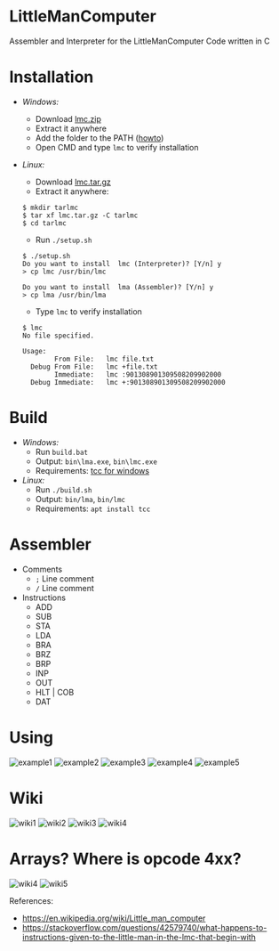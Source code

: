 # LittleManComputer
Assembler and Interpreter for the LittleManComputer Code written in C

# Installation
- *Windows:*
	- Download [lmc.zip](bin)
	- Extract it anywhere
	- Add the folder to the PATH ([howto](https://windowsloop.com/how-to-add-to-windows-path/))
	- Open CMD and type `lmc` to verify installation
- *Linux:*
	- Download [lmc.tar.gz](bin)
	- Extract it anywhere:
	```
	$ mkdir tarlmc
	$ tar xf lmc.tar.gz -C tarlmc
	$ cd tarlmc
	```
	
	- Run `./setup.sh`
	```
	$ ./setup.sh
	Do you want to install  lmc (Interpreter)? [Y/n] y
	> cp lmc /usr/bin/lmc

	Do you want to install  lma (Assembler)? [Y/n] y
	> cp lma /usr/bin/lma
	
	```
	
	- Type `lmc` to verify installation
	```
	$ lmc
	No file specified.

	Usage:
	        From File:   lmc file.txt
	  Debug From File:   lmc +file.txt
	        Immediate:   lmc :901308901309508209902000 
	  Debug Immediate:   lmc +:901308901309508209902000

	```

# Build
- *Windows:*
	- Run `build.bat`
	- Output: `bin\lma.exe`, `bin\lmc.exe`
	- Requirements: [tcc for windows](http://download.savannah.gnu.org/releases/tinycc/)
- *Linux:*
	- Run `./build.sh`
	- Output: `bin/lma`, `bin/lmc`
	- Requirements: `apt install tcc`

# Assembler
- Comments
	- `;` Line comment
	- `/` Line comment
- Instructions
	- ADD
	- SUB
	- STA
	- LDA
	- BRA
	- BRZ
	- BRP
	- INP
	- OUT
	- HLT | COB
	- DAT

# Using
![example1](wiki/output1.png)
![example2](wiki/output2.png)
![example3](wiki/output3.png)
![example4](wiki/output4.png)
![example5](wiki/output5.png)

# Wiki
![wiki1](wiki/LittleManComputer.png)
![wiki2](wiki/ExecutionCycle.png)
![wiki3](wiki/Instructions.png)
![wiki4](wiki/Example.png)

# Arrays? Where is opcode 4xx?
![wiki4](wiki/opcode4.png)
![wiki5](wiki/array.png)

References:
- https://en.wikipedia.org/wiki/Little_man_computer
- https://stackoverflow.com/questions/42579740/what-happens-to-instructions-given-to-the-little-man-in-the-lmc-that-begin-with
